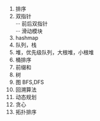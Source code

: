 1. 排序
2. 双指针  
 ··· 前后双指针  
 ··· 滑动模块
3. hashmap
4. 队列，栈
5. 堆，优先级队列，大根堆，小根堆
6. 桶排序
7. 前缀和
8. 树
9. 图 BFS,DFS
10. 回溯算法
11. 动态规划
12. 贪心
13. 拓扑排序
